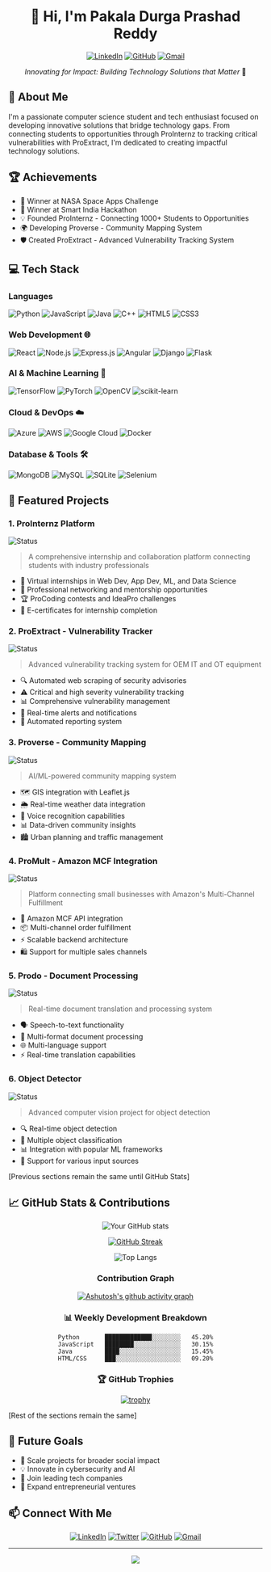 <div align="center">

# 👋 Hi, I'm Pakala Durga Prashad Reddy
[![LinkedIn](https://img.shields.io/badge/LinkedIn-0077B5?style=for-the-badge&logo=linkedin&logoColor=white)]()
[![GitHub](https://img.shields.io/badge/GitHub-100000?style=for-the-badge&logo=github&logoColor=white)]()
[![Gmail](https://img.shields.io/badge/Gmail-D14836?style=for-the-badge&logo=gmail&logoColor=white)]()

*Innovating for Impact: Building Technology Solutions that Matter* 🚀

</div>

## 🚀 About Me
I'm a passionate computer science student and tech enthusiast focused on developing innovative solutions that bridge technology gaps. From connecting students to opportunities through ProInternz to tracking critical vulnerabilities with ProExtract, I'm dedicated to creating impactful technology solutions.

## 🏆 Achievements
- 🏅 Winner at NASA Space Apps Challenge
- 🎯 Winner at Smart India Hackathon
- 💡 Founded ProInternz - Connecting 1000+ Students to Opportunities
- 🌍 Developing Proverse - Community Mapping System
- 🛡️ Created ProExtract - Advanced Vulnerability Tracking System

## 💻 Tech Stack

### Languages
![Python](https://img.shields.io/badge/Python-3776AB?style=for-the-badge&logo=python&logoColor=white)
![JavaScript](https://img.shields.io/badge/JavaScript-F7DF1E?style=for-the-badge&logo=javascript&logoColor=black)
![Java](https://img.shields.io/badge/Java-ED8B00?style=for-the-badge&logo=openjdk&logoColor=white)
![C++](https://img.shields.io/badge/C%2B%2B-00599C?style=for-the-badge&logo=c%2B%2B&logoColor=white)
![HTML5](https://img.shields.io/badge/HTML5-E34F26?style=for-the-badge&logo=html5&logoColor=white)
![CSS3](https://img.shields.io/badge/CSS3-1572B6?style=for-the-badge&logo=css3&logoColor=white)

### Web Development 🌐
![React](https://img.shields.io/badge/React-20232A?style=for-the-badge&logo=react&logoColor=61DAFB)
![Node.js](https://img.shields.io/badge/Node.js-43853D?style=for-the-badge&logo=node.js&logoColor=white)
![Express.js](https://img.shields.io/badge/Express.js-404D59?style=for-the-badge)
![Angular](https://img.shields.io/badge/Angular-DD0031?style=for-the-badge&logo=angular&logoColor=white)
![Django](https://img.shields.io/badge/Django-092E20?style=for-the-badge&logo=django&logoColor=white)
![Flask](https://img.shields.io/badge/Flask-000000?style=for-the-badge&logo=flask&logoColor=white)

### AI & Machine Learning 🤖
![TensorFlow](https://img.shields.io/badge/TensorFlow-FF6F00?style=for-the-badge&logo=tensorflow&logoColor=white)
![PyTorch](https://img.shields.io/badge/PyTorch-EE4C2C?style=for-the-badge&logo=pytorch&logoColor=white)
![OpenCV](https://img.shields.io/badge/OpenCV-27338e?style=for-the-badge&logo=OpenCV&logoColor=white)
![scikit-learn](https://img.shields.io/badge/scikit--learn-%23F7931E.svg?style=for-the-badge&logo=scikit-learn&logoColor=white)

### Cloud & DevOps ☁️
![Azure](https://img.shields.io/badge/Microsoft_Azure-0089D6?style=for-the-badge&logo=microsoft-azure&logoColor=white)
![AWS](https://img.shields.io/badge/Amazon_AWS-FF9900?style=for-the-badge&logo=amazonaws&logoColor=white)
![Google Cloud](https://img.shields.io/badge/Google_Cloud-4285F4?style=for-the-badge&logo=google-cloud&logoColor=white)
![Docker](https://img.shields.io/badge/Docker-2CA5E0?style=for-the-badge&logo=docker&logoColor=white)

### Database & Tools 🛠️
![MongoDB](https://img.shields.io/badge/MongoDB-4EA94B?style=for-the-badge&logo=mongodb&logoColor=white)
![MySQL](https://img.shields.io/badge/MySQL-00000F?style=for-the-badge&logo=mysql&logoColor=white)
![SQLite](https://img.shields.io/badge/SQLite-07405E?style=for-the-badge&logo=sqlite&logoColor=white)
![Selenium](https://img.shields.io/badge/Selenium-43B02A?style=for-the-badge&logo=Selenium&logoColor=white)

## 🌟 Featured Projects

### 1. ProInternz Platform
![Status](https://img.shields.io/badge/Status-Active-success?style=for-the-badge)
> A comprehensive internship and collaboration platform connecting students with industry professionals
- 🎯 Virtual internships in Web Dev, App Dev, ML, and Data Science
- 👥 Professional networking and mentorship opportunities
- 🏆 ProCoding contests and IdeaPro challenges
- 📜 E-certificates for internship completion

### 2. ProExtract - Vulnerability Tracker
![Status](https://img.shields.io/badge/Status-In_Development-yellow?style=for-the-badge)
> Advanced vulnerability tracking system for OEM IT and OT equipment
- 🔍 Automated web scraping of security advisories
- ⚠️ Critical and high severity vulnerability tracking
- 📊 Comprehensive vulnerability management
- 🔔 Real-time alerts and notifications
- 📑 Automated reporting system

### 3. Proverse - Community Mapping
![Status](https://img.shields.io/badge/Status-Active-success?style=for-the-badge)
> AI/ML-powered community mapping system
- 🗺️ GIS integration with Leaflet.js
- 🌦️ Real-time weather data integration
- 🎤 Voice recognition capabilities
- 📊 Data-driven community insights
- 🏙️ Urban planning and traffic management

### 4. ProMult - Amazon MCF Integration
![Status](https://img.shields.io/badge/Status-In_Development-yellow?style=for-the-badge)
> Platform connecting small businesses with Amazon's Multi-Channel Fulfillment
- 🔄 Amazon MCF API integration
- 📦 Multi-channel order fulfillment
- ⚡ Scalable backend architecture
- 🛍️ Support for multiple sales channels

### 5. Prodo - Document Processing
![Status](https://img.shields.io/badge/Status-Active-success?style=for-the-badge)
> Real-time document translation and processing system
- 🗣️ Speech-to-text functionality
- 📄 Multi-format document processing
- 🌐 Multi-language support
- ⚡ Real-time translation capabilities

### 6. Object Detector
![Status](https://img.shields.io/badge/Status-Completed-blue?style=for-the-badge)
> Advanced computer vision project for object detection
- 🔍 Real-time object detection
- 🎯 Multiple object classification
- 📊 Integration with popular ML frameworks
- 🔄 Support for various input sources

[Previous sections remain the same until GitHub Stats]

## 📈 GitHub Stats & Contributions

<div align="center">

![Your GitHub stats](https://github-readme-stats.vercel.app/api?username=YourGitHubUsername&show_icons=true&theme=radical&include_all_commits=true&count_private=true)

[![GitHub Streak](https://github-readme-streak-stats.herokuapp.com/?user=YourGitHubUsername&theme=radical)](https://git.io/streak-stats)

![Top Langs](https://github-readme-stats.vercel.app/api/top-languages/?username=YourGitHubUsername&layout=compact&theme=radical)

### Contribution Graph
[![Ashutosh's github activity graph](https://github-readme-activity-graph.vercel.app/graph?username=YourGitHubUsername&theme=react-dark)](https://github.com/ashutosh00710/github-readme-activity-graph)

### 📊 Weekly Development Breakdown

```text
Python       █████████████░░░░░░░░   45.20%
JavaScript   ████████░░░░░░░░░░░░░   30.15%
Java         ████░░░░░░░░░░░░░░░░░   15.45%
HTML/CSS     ███░░░░░░░░░░░░░░░░░░   09.20%
```

### 🏆 GitHub Trophies
[![trophy](https://github-profile-trophy.vercel.app/?username=YourGitHubUsername&theme=radical&row=1)](https://github.com/ryo-ma/github-profile-trophy)

</div>

[Rest of the sections remain the same]

## 🎯 Future Goals
- 🏢 Scale projects for broader social impact
- 💡 Innovate in cybersecurity and AI
- 🌟 Join leading tech companies
- 🚀 Expand entrepreneurial ventures

## 📫 Connect With Me

<div align="center">

[![LinkedIn](https://img.shields.io/badge/LinkedIn-0077B5?style=for-the-badge&logo=linkedin&logoColor=white)]()
[![Twitter](https://img.shields.io/badge/Twitter-1DA1F2?style=for-the-badge&logo=twitter&logoColor=white)]()
[![GitHub](https://img.shields.io/badge/GitHub-100000?style=for-the-badge&logo=github&logoColor=white)]()
[![Gmail](https://img.shields.io/badge/Gmail-D14836?style=for-the-badge&logo=gmail&logoColor=white)]()

</div>

---
<div align="center">
    <img src="https://komarev.com/ghpvc/?username=YourGitHubUsername&color=blueviolet&style=flat-square">
</div>
